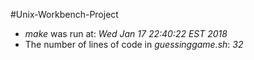 #Unix-Workbench-Project
- *make* was run at: 
  *Wed Jan 17 22:40:22 EST 2018*
- The number of lines of code in *guessinggame.sh*: 
  *32*
